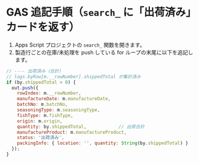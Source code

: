 # GAS 追記手順（`search_` に「出荷済み」カードを返す）
1. Apps Script プロジェクトの `search_` 関数を開きます。
2. 製造行ごとの在庫/未処理を push している for ループの末尾に以下を追記します。

```js
// ---- 出荷済み（合計）
// logs.byRow[m.__rowNumber].shippedTotal が集計済み
if (by.shippedTotal > 0) {
  out.push({
    rowIndex: m.__rowNumber,
    manufactureDate: m.manufactureDate,
    batchNo: m.batchNo,
    seasoningType: m.seasoningType,
    fishType: m.fishType,
    origin: m.origin,
    quantity: by.shippedTotal,            // 出荷合計
    manufactureProduct: m.manufactureProduct,
    status: '出荷済み',
    packingInfo: { location: '', quantity: String(by.shippedTotal) }
  });
}
```
